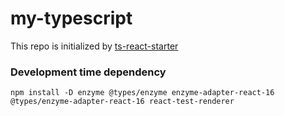 # my-typescript

This repo is initialized by [ts-react-starter](https://github.com/Microsoft/TypeScript-React-Starter#typescript-react-starter)

### Development time dependency

```
npm install -D enzyme @types/enzyme enzyme-adapter-react-16 @types/enzyme-adapter-react-16 react-test-renderer
```

